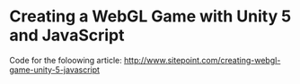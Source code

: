 # Creating a WebGL Game with Unity 5 and JavaScript

Code for the foloowing article: http://www.sitepoint.com/creating-webgl-game-unity-5-javascript
